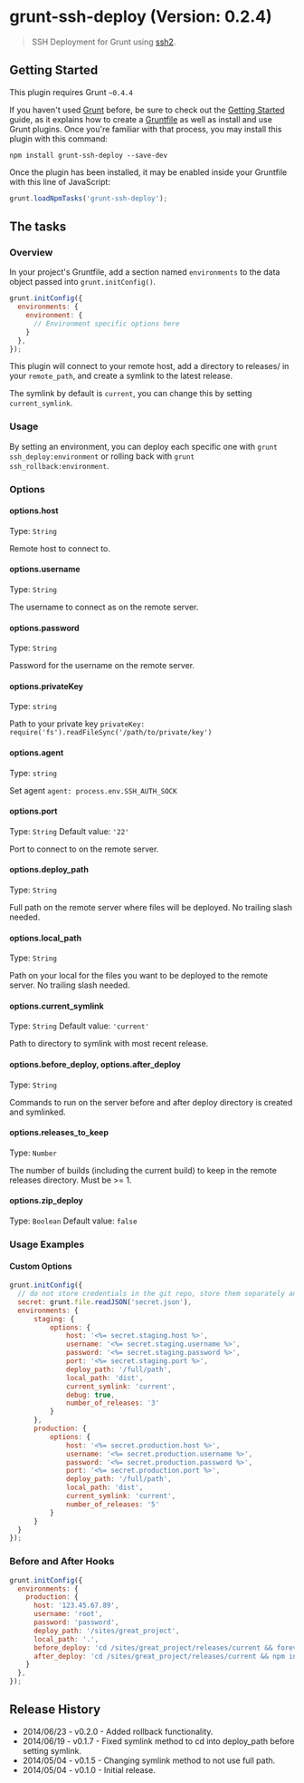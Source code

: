 # grunt-ssh-deploy (Version: 0.2.4)

> SSH Deployment for Grunt using [ssh2](https://github.com/mscdex/ssh2).

## Getting Started
This plugin requires Grunt `~0.4.4`

If you haven't used [Grunt](http://gruntjs.com/) before, be sure to check out the [Getting Started](http://gruntjs.com/getting-started) guide, as it explains how to create a [Gruntfile](http://gruntjs.com/sample-gruntfile) as well as install and use Grunt plugins. Once you're familiar with that process, you may install this plugin with this command:

```shell
npm install grunt-ssh-deploy --save-dev
```

Once the plugin has been installed, it may be enabled inside your Gruntfile with this line of JavaScript:

```js
grunt.loadNpmTasks('grunt-ssh-deploy');
```

## The tasks

### Overview
In your project's Gruntfile, add a section named `environments` to the data object passed into `grunt.initConfig()`.

```js
grunt.initConfig({
  environments: {
    environment: {
      // Environment specific options here
    }
  },
});
```

This plugin will connect to your remote host, add a directory to releases/ in your `remote_path`, and create a symlink to the latest release.

The symlink by default is `current`, you can change this by setting `current_symlink`. 

### Usage
By setting an environment, you can deploy each specific one with `grunt ssh_deploy:environment` or rolling back with `grunt ssh_rollback:environment`.

### Options

#### options.host
Type: `String`

Remote host to connect to.

#### options.username
Type: `String`

The username to connect as on the remote server.

#### options.password
Type: `String`

Password for the username on the remote server.

#### options.privateKey
Type: `string`

Path to your private key `privateKey: require('fs').readFileSync('/path/to/private/key')`

#### options.agent
Type: `string`

Set agent `agent: process.env.SSH_AUTH_SOCK`

#### options.port
Type: `String`
Default value: `'22'`

Port to connect to on the remote server.

#### options.deploy_path
Type: `String`

Full path on the remote server where files will be deployed. No trailing slash needed.

#### options.local_path
Type: `String`

Path on your local for the files you want to be deployed to the remote server. No trailing slash needed.

#### options.current_symlink
Type: `String`
Default value: `'current'`

Path to directory to symlink with most recent release.

#### options.before_deploy, options.after_deploy
Type: `String`

Commands to run on the server before and after deploy directory is created and symlinked. 

#### options.releases_to_keep
Type: `Number`

The number of builds (including the current build) to keep in the remote releases directory. Must be >= 1.

#### options.zip_deploy
Type: `Boolean`
Default value: `false`

### Usage Examples

#### Custom Options

```js
grunt.initConfig({
  // do not store credentials in the git repo, store them separately and read from a secret file
  secret: grunt.file.readJSON('secret.json'),
  environments: {
      staging: {
          options: {
              host: '<%= secret.staging.host %>',
              username: '<%= secret.staging.username %>',
              password: '<%= secret.staging.password %>',
              port: '<%= secret.staging.port %>',
              deploy_path: '/full/path',
              local_path: 'dist',
              current_symlink: 'current',
              debug: true,
              number_of_releases: '3'
          }
      },
      production: {
          options: {
              host: '<%= secret.production.host %>',
              username: '<%= secret.production.username %>',
              password: '<%= secret.production.password %>',
              port: '<%= secret.production.port %>',
              deploy_path: '/full/path',
              local_path: 'dist',
              current_symlink: 'current',
              number_of_releases: '5'
          }
      }
  }
});
```

### Before and After Hooks
```js
grunt.initConfig({
  environments: {
    production: {
      host: '123.45.67.89',
      username: 'root',
      password: 'password',
      deploy_path: '/sites/great_project',
      local_path: '.',
      before_deploy: 'cd /sites/great_project/releases/current && forever stopall',
      after_deploy: 'cd /sites/great_project/releases/current && npm install && forever start app.js'
    }
  },
});
```

## Release History
* 2014/06/23 - v0.2.0 - Added rollback functionality.
* 2014/06/19 - v0.1.7 - Fixed symlink method to cd into deploy_path before setting symlink.
* 2014/05/04 - v0.1.5 - Changing symlink method to not use full path.
* 2014/05/04 - v0.1.0 - Initial release.
